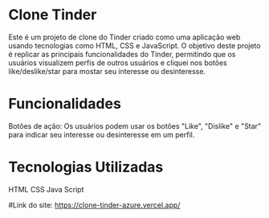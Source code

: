 # Clone Tinder
Este é um projeto de clone do Tinder criado como uma aplicação web usando tecnologias como HTML, CSS e JavaScript. O objetivo deste projeto é replicar as principais funcionalidades do Tinder, permitindo que os usuários visualizem perfis de outros usuários e cliquei nos botões like/deslike/star para mostar seu interesse ou desinteresse.

# Funcionalidades
Botões de ação: Os usuários podem usar os botões "Like", "Dislike" e "Star" para indicar seu interesse ou desinteresse em um perfil.

# Tecnologias Utilizadas
HTML
CSS
Java Script

#Link do site:
https://clone-tinder-azure.vercel.app/
